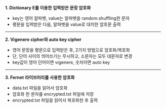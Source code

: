 **1. Dictionary E를 이용한 입력받은 문장 암호화**   
   - key는 영어 알파벳, value는 알파벳을 random.shuffling한 문자
   - 평문을 입력받은 다음, 알파벳을 value로 대치한 암호문 출력
  
_______________________________________________________________
**2. Vigenere cipher와 auto key cipher**
   - 영어 문장을 평문으로 입력받은 후, 2가지 방법으로 암호화/복호화
   - 단, 단어 사이의 띄어쓰기는 무시하고, 소문자는 모두 대문자로 변경
   - key값이 영어 단어이면 vigenere, 숫자이면 auto key
  
_______________________________________________________________
**3. Fernet 라이브러리를 사용한 암호화**
   - data.txt 파일을 읽어서 암호화
   - 암호화 한 문자를 encrypted.txt 파일에 저장
   - encrypted.txt 파일을 읽어서 복호화한 후 출력
